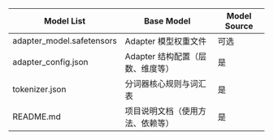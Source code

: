 | Model List              | Base Model                          | Model Source|
|-------------------------|---------------------------------------|--------------|
| adapter_model.safetensors | Adapter 模型权重文件                  | 可选         |
| adapter_config.json     | Adapter 结构配置（层数、维度等）      | 是           |
| tokenizer.json          | 分词器核心规则与词汇表                | 是           |
| README.md               | 项目说明文档（使用方法、依赖等）      | 是           |
